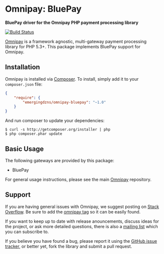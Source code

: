 # Omnipay: BluePay

**BluePay driver for the Omnipay PHP payment processing library**

[![Build Status](https://travis-ci.org/emergingdzns/omnipay-bluepay.png?branch=master)](https://travis-ci.org/emergingdzns/omnipay-bluepay)

[Omnipay](https://github.com/omnipay/omnipay) is a framework agnostic, multi-gateway payment
processing library for PHP 5.3+. This package implements BluePay support for Omnipay.

## Installation

Omnipay is installed via [Composer](http://getcomposer.org/). To install, simply add it
to your `composer.json` file:

```json
{
    "require": {
        "emergingdzns/omnipay-bluepay": "~1.0"
    }
}
```

And run composer to update your dependencies:

    $ curl -s http://getcomposer.org/installer | php
    $ php composer.phar update

## Basic Usage

The following gateways are provided by this package:

* BluePay

For general usage instructions, please see the main [Omnipay](https://github.com/omnipay/omnipay)
repository.

## Support

If you are having general issues with Omnipay, we suggest posting on
[Stack Overflow](http://stackoverflow.com/). Be sure to add the
[omnipay tag](http://stackoverflow.com/questions/tagged/omnipay) so it can be easily found.

If you want to keep up to date with release anouncements, discuss ideas for the project,
or ask more detailed questions, there is also a [mailing list](https://groups.google.com/forum/#!forum/omnipay) which
you can subscribe to.

If you believe you have found a bug, please report it using the [GitHub issue tracker](https://github.com/emergingdzns/omnipay-bluepay/issues),
or better yet, fork the library and submit a pull request.
